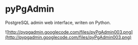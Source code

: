 # pyPgAdmin #

PostgreSQL admin web interface, writen on Python.

![http://pypgadmin.googlecode.com/files/pyPgAdmin003.png](http://pypgadmin.googlecode.com/files/pyPgAdmin003.png)